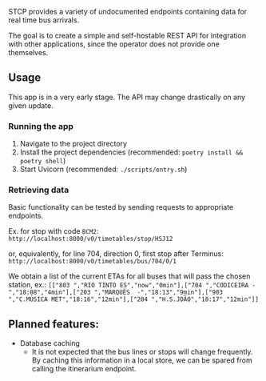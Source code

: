 STCP provides a variety of undocumented endpoints containing data for real time bus arrivals.

The goal is to create a simple and self-hostable REST API for integration with other applications, since the operator does not provide one themselves.


## Usage
This app is in a very early stage. The API may change drastically on any given update.

### Running the app
1. Navigate to the project directory
2. Install the project dependencies (recommended: `poetry install && poetry shell`)
3. Start Uvicorn (recommended: `./scripts/entry.sh`)

### Retrieving data
Basic functionality can be tested by sending requests to appropriate endpoints.

Ex. for stop with code `BCM2`:
`http://localhost:8000/v0/timetables/stop/HSJ12`

or, equivalently, for line 704, direction 0, first stop after Terminus:
`http://localhost:8000/v0/timetables/bus/704/0/1`

We obtain a list of the current ETAs for all buses that will pass the chosen station, ex.:
`[["803 ","RIO TINTO ES","now","0min"],["704 ","CODICEIRA -","18:08","4min"],["203 ","MARQUÊS  -","18:13","9min"],["903 ","C.MÚSICA MET","18:16","12min"],["204 ","H.S.JOÃO","18:17","12min"]]`


## Planned features:
- Database caching
    - It is not expected that the bus lines or stops will change frequently. By caching this information in a local store, we can be spared from calling the itinerarium endpoint.
